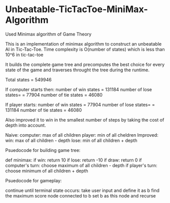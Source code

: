 # Unbeatable-TicTacToe-MiniMax-Algorithm
Used Minimax algorithm of Game Theory

This is an implementation of minimax algorithm to construct an unbeatable AI in Tic-Tac-Toe. Time complexity is O(number of states) which is less than 10^6 in tic-tac-toe

It builds the complete game tree and precomputes the best choice for every state of the game and traverses throught the tree during the runtime.

Total states = 549946

If computer starts then: number of win states = 131184 number of lose states= = 77904 number of tie states = 46080

If player starts: number of win states = 77904 number of lose states= = 131184 number of tie states = 46080

Also improved it to win in the smallest number of steps by taking the cost of depth into account.

Naive: computer: max of all children player: min of all cheldren Improved: win: max of all children - depth lose: min of all children + depth

Psuedocode for building game tree:

def minimax: if win: return 10 if lose: return -10 if draw: return 0 if computer's turn: choose maximum of all children - depth if player's turn: choose minimum of all children + depth

Psuedocode for gameplay:

continue until terminal state occurs: take user input and define it as b find the maximum score node connected to b set b as this node and recurse
